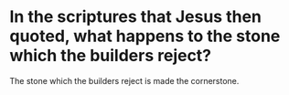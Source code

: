 # In the scriptures that Jesus then quoted, what happens to the stone which the builders reject?

The stone which the builders reject is made the cornerstone.

